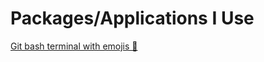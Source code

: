 # Packages/Applications I Use

[Git bash terminal with emojis 🦧](https://gist.github.com/OlivierLDff/766ea2be17e35fb7794f2a2a9ab5fb44)


